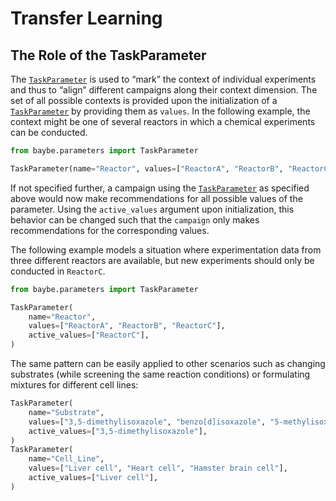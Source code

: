 # Transfer Learning
## The Role of the TaskParameter

The [`TaskParameter`]() is used to “mark” the context of individual experiments and thus
to “align” different campaigns along their context dimension.
The set of all possible contexts is provided upon the initialization of a
[`TaskParameter`]() by providing them as `values`.
In the following example, the context might be one of several reactors in which
a chemical experiments can be conducted.

```python
from baybe.parameters import TaskParameter

TaskParameter(name="Reactor", values=["ReactorA", "ReactorB", "ReactorC"])
```

If not specified further, a campaign using the [`TaskParameter`]() as specified above
would now make recommendations for all possible values of the parameter. Using the
`active_values` argument upon initialization, this behavior can be changed such that
the `campaign` only makes recommendations for the corresponding values.

The following example models a situation where experimentation data from three
different reactors are available, but new experiments should only be conducted in
`ReactorC`.

```python
from baybe.parameters import TaskParameter

TaskParameter(
    name="Reactor",
    values=["ReactorA", "ReactorB", "ReactorC"],
    active_values=["ReactorC"],
)
```

The same pattern can be easily applied to other scenarios such as changing substrates
(while screening the same reaction conditions) or formulating mixtures for different cell lines:

```python
TaskParameter(
    name="Substrate",
    values=["3,5-dimethylisoxazole", "benzo[d]isoxazole", "5-methylisoxazole"],
    active_values=["3,5-dimethylisoxazole"],
)
TaskParameter(
    name="Cell_Line",
    values=["Liver cell", "Heart cell", "Hamster brain cell"],
    active_values=["Liver cell"],
)
```